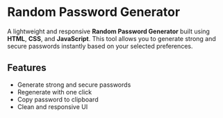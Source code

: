 # Random Password Generator <br>

A lightweight and responsive **Random Password Generator** built using **HTML**, **CSS**, and **JavaScript**. This tool allows you to generate strong and secure passwords instantly based on your selected preferences.

## Features<br>

- Generate strong and secure passwords<br>
- Regenerate with one click<br>
- Copy password to clipboard<br>
- Clean and responsive UI<br>

